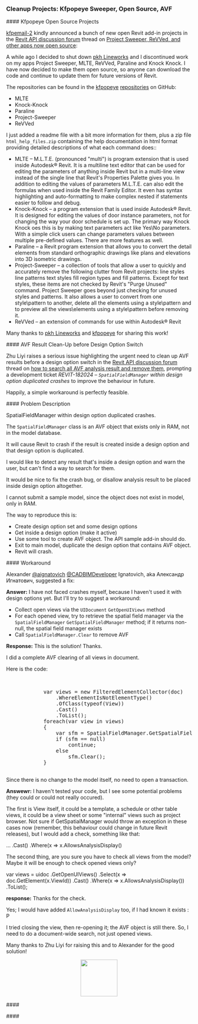 <head>
<meta http-equiv="Content-Type" content="text/html; charset=utf-8">
<link rel="stylesheet" type="text/css" href="bc.css">
<script src="https://cdn.rawgit.com/google/code-prettify/master/loader/run_prettify.js" type="text/javascript"></script>
</head>

<!---

- clean up AVF results before design option switch
  how to search all AVF analysis result and remove them?
  https://forums.autodesk.com/t5/revit-api-forum/how-to-search-all-avf-analysis-result-and-remove-them/td-p/10437422

- kfpopeye Revit projects
  Project Sweeper, ReVVed, and other apps now open source
  https://forums.autodesk.com/t5/revit-api-forum/project-sweeper-revved-and-other-apps-now-open-source/m-p/10617548

twitter:

add #thebuildingcoder

 the #RevitAPI #DynamoBim @AutodeskForge @AutodeskRevit #bim #ForgeDevCon 

&ndash; 
...

linkedin:



#bim #DynamoBim #ForgeDevCon #Revit #API #IFC #SDK #AI #VisualStudio #Autodesk #AEC #adsk

the [Revit API discussion forum](http://forums.autodesk.com/t5/revit-api-forum/bd-p/160) thread

<center>
<img src="img/" alt="" title="" width="600"/>
<p style="font-size: 80%; font-style:italic"></p>
</center>

**Question:** 

**Answer:**

**Response:**  

Many thanks to  for this very helpful explanation!

<pre class="code">
</pre>

-->

### Cleanup Projects: Kfpopeye Sweeper, Open Source, AVF



####<a name="2"></a> Kfpopeye Open Source Projects

[kfpemail-2](https://forums.autodesk.com/t5/user/viewprofilepage/user-id/11350013) kindly announced a bunch of new open Revit add-in projects in
the [Revit API discussion forum](http://forums.autodesk.com/t5/revit-api-forum/bd-p/160) thread
on [Project Sweeper, ReVVed, and other apps now open source](https://forums.autodesk.com/t5/revit-api-forum/project-sweeper-revved-and-other-apps-now-open-source/m-p/10617548):

A while ago I decided to shut down [pkh Lineworks](http://www.pkhlineworks.ca) and
I discontinued work on my apps Project Sweeper, MLTE, ReVVed, Paraline and Knock Knock.
I have now decided to make them open source, so anyone can download the code and continue to update them for future versions of Revit.

The repositories can be found in
the [kfpopeye](https://github.com/kfpopeye)
[repositories](https://github.com/kfpopeye?tab=repositories) on GitHub:

- MLTE
- Knock-Knock
- Paraline
- Project-Sweeper
- ReVVed

I just added a readme file with a bit more information for them, plus a zip file `html_help_files.zip` containing the help documentation in html format providing detailed descriptions of what each command does::

- MLTE &ndash; M.L.T.E. (pronounced "multi") is program extension that is used inside Autodesk® Revit. It is a multiline text editor that can be used for editing the parameters of anything inside Revit but in a multi-line view instead of the single line that Revit's Properties Palette gives you. In addition to editing the values of parameters M.L.T.E. can also edit the formulas when used inside the Revit Family Editor. It even has syntax highlighting and auto-formatting to make complex nested if statements easier to follow and debug.
- Knock-Knock &ndash; a program extension that is used inside Autodesk® Revit. It is designed for editing the values of door instance parameters, not for changing the way your door schedule is set up. The primary way Knock Knock oes this is by making text parameters act like Yes\No parameters. With a simple click users can change parameters values between multiple pre-defined values. There are more features as well.
- Paraline &ndash; a Revit program extension that allows you to convert the detail elements from standard orthographic drawings like plans and elevations into 3D isometric drawings.
- Project-Sweeper &ndash; a collection of tools that allow a user to quickly and accurately remove the following clutter from Revit projects: line styles line patterns text styles fill region types and fill patterns. Except for text styles, these items are not checked by Revit's "Purge Unused" command. Project Sweeper goes beyond just checking for unused styles and patterns. It also allows a user to convert from one style\pattern to another, delete all the elements using a style\pattern and to preview all the views\elements using a style\pattern before removing it.
- ReVVed &ndash; an extension of commands for use within Autodesk® Revit

Many thanks to [pkh Lineworks](http://www.pkhlineworks.ca) and [kfpopeye](https://github.com/kfpopeye) for sharing this work!

####<a name="3"></a> AVF Result Clean-Up before Design Option Switch

Zhu Liyi raises a serious issue highlighting the urgent need to clean up AVF results before a design option switch in
the [Revit API discussion forum](http://forums.autodesk.com/t5/revit-api-forum/bd-p/160) thread
on [how to search all AVF analysis result and remove them](https://forums.autodesk.com/t5/revit-api-forum/how-to-search-all-avf-analysis-result-and-remove-them/td-p/10437422),
prompting a development ticket *REVIT-182024 &ndash; `SpatialFieldManager` within design option duplicated crashes* to improve the behaviour in future.

Happily, a simple workaround is perfectly feasible.

####<a name="3.1"></a> Problem Description 

SpatialFieldManager within design option duplicated crashes.

The `SpatialFieldManager` class is an AVF object that exists only in RAM, not in the model database.

It will cause Revit to crash if the result is created inside a design option and that design option is duplicated.

I would like to detect any result that's inside a design option and warn the user, but can't find a way to search for them.

It would be nice to fix the crash bug, or disallow analysis result to be placed inside design option altogether.

I cannot submit a sample model, since the object does not exist in model, only in RAM.

The way to reproduce this is:

- Create design option set and some design options
- Get inside a design option (make it active)
- Use some tool to create AVF object. The API sample add-in should do.
- Exit to main model, duplicate the design option that contains AVF object.
- Revit will crash.

####<a name="3.2"></a> Workaround

Alexander [@aignatovich](https://forums.autodesk.com/t5/user/viewprofilepage/user-id/1257478) [@CADBIMDeveloper](https://github.com/CADBIMDeveloper) Ignatovich, aka Александр Игнатович, suggested a fix:

**Answer:** I have not faced crashes myself, because I haven't used it with design options yet.
But I'll try to suggest a workaround:

- Collect open views via the `UIDocument` `GetOpenUIViews` method
- For each opened view, try to retrieve the spatial field manager via the `SpatialFieldManager` `GetSpatialFieldManager` method; if it returns non-null, the spatial field manager exists
- Call `SpatialFieldManager.Clear` to remove AVF

**Response:** This is the solution! Thanks.

I did a complete AVF clearing of all views in document.

Here is the code:

<pre class="code">


            var views = new FilteredElementCollector(doc)
                .WhereElementIsNotElementType()
                .OfClass(typeof(View))
                .Cast<View>()
                .ToList();
            foreach(var view in views)
            {
                var sfm = SpatialFieldManager.GetSpatialFieldManager(view);
                if (sfm == null)
                    continue;
                else
                    sfm.Clear();
            }
 
</pre>

Since there is no change to the model itself, no need to open a transaction.

**Answewr:** I haven't tested your code, but I see some potential problems (they could or could not really occured).

 

The first is View itself, it could be a template, a schedule or other table views, it could be a view sheet or some "internal" views such as project browser. Not sure if GetSpatialManager would throw an exception in these cases now (remember, this behaviour could change in future Revit releases), but I would add a check, something like that:

 

...
.Cast<View>()
.Where(x => x.AllowsAnalysisDisplay()
</pre>
 

 

The second thing, are you sure you have to check all views from the model? Maybe it will be enough to check opened views only?

 

var views = uidoc
	.GetOpenUIViews()
	.Select(x => doc.GetElement(x.ViewId))
	.Cast<View>()
	.Where(x => x.AllowsAnalysisDisplay())
	.ToList();
</pre>


 
**response:** Thanks for the check.

 

Yes; I would have added `AllowAnalysisDisplay` too, if I had known it exists : P

 

I tried closing the view, then re-opening it; the AVF object is still there.
So, I need to do a document-wide search, not just opened views.

Many thanks to Zhu Liyi for raising this and to Alexander for the good solution!

<center>
<img src="img/" alt="" title="" width="100"/> <!-- 1000 -->
</center>

####<a name="4"></a> 



####<a name="5"></a> 
 
 
<pre class="code">
</pre>




